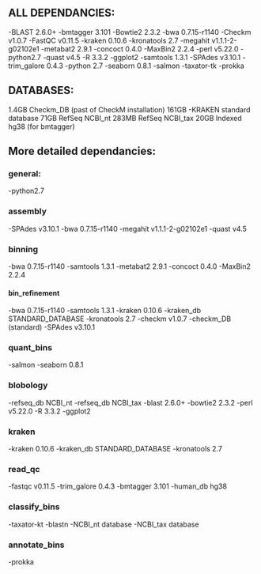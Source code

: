 ## ALL DEPENDANCIES:
-BLAST 2.6.0+
-bmtagger 3.101
-Bowtie2 2.3.2
-bwa 0.7.15-r1140
-Checkm v1.0.7
-FastQC v0.11.5
-kraken 0.10.6
-kronatools 2.7
-megahit v1.1.1-2-g02102e1
-metabat2 2.9.1
-concoct 0.4.0
-MaxBin2 2.2.4
-perl v5.22.0
-python2.7
-quast v4.5
-R 3.3.2
-ggplot2
-samtools 1.3.1
-SPAdes v3.10.1
-trim_galore 0.4.3
-python 2.7
-seaborn 0.8.1
-salmon
-taxator-tk
-prokka

## DATABASES:
1.4GB	Checkm_DB (past of CheckM installation)
161GB	-KRAKEN standard database
71GB	RefSeq NCBI_nt
283MB	RefSeq NCBI_tax
20GB	Indexed hg38 (for bmtagger)


## More detailed dependancies:

### general:
-python2.7

### assembly
-SPAdes v3.10.1
-bwa 0.7.15-r1140
-megahit v1.1.1-2-g02102e1
-quast v4.5

### binning
-bwa 0.7.15-r1140
-samtools 1.3.1
-metabat2 2.9.1
-concoct 0.4.0
-MaxBin2 2.2.4

#### bin_refinement
-bwa 0.7.15-r1140
-samtools 1.3.1
-kraken 0.10.6
-kraken_db STANDARD_DATABASE
-kronatools 2.7
-checkm v1.0.7
-checkm_DB (standard)
-SPAdes v3.10.1

### quant_bins
-salmon
-seaborn 0.8.1

### blobology
-refseq_db NCBI_nt
-refseq_db NCBI_tax
-blast 2.6.0+
-bowtie2 2.3.2
-perl v5.22.0
-R 3.3.2
-ggplot2

### kraken
-kraken 0.10.6
-kraken_db STANDARD_DATABASE
-kronatools 2.7

### read_qc
-fastqc v0.11.5
-trim_galore 0.4.3
-bmtagger 3.101
-human_db hg38

### classify_bins
-taxator-kt
-blastn
-NCBI_nt database
-NCBI_tax database

### annotate_bins
-prokka
